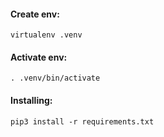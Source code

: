 #### Create env:
```shell
virtualenv .venv
```

#### Activate env:
```shell
. .venv/bin/activate
```

#### Installing:
```shell
pip3 install -r requirements.txt
```

